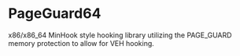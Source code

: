 # PageGuard64

x86/x86_64 MinHook style hooking library utilizing the PAGE_GUARD memory protection to allow for VEH hooking.